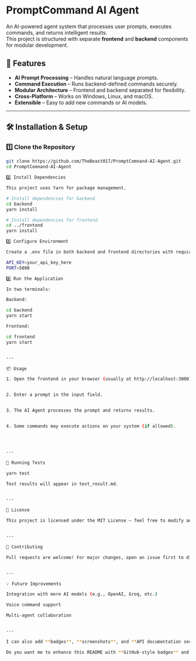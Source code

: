 
# PromptCommand AI Agent

An AI-powered agent system that processes user prompts, executes commands, and returns intelligent results.  
This project is structured with separate **frontend** and **backend** components for modular development.


## 🚀 Features

- **AI Prompt Processing** – Handles natural language prompts.
- **Command Execution** – Runs backend-defined commands securely.
- **Modular Architecture** – Frontend and backend separated for flexibility.
- **Cross-Platform** – Works on Windows, Linux, and macOS.
- **Extensible** – Easy to add new commands or AI models.

---

## 🛠️ Installation & Setup

### 1️⃣ Clone the Repository
```bash
git clone https://github.com/TheBeast017/PromptComnand-AI-Agent.git
cd PromptComnand-AI-Agent

2️⃣ Install Dependencies

This project uses Yarn for package management.

# Install dependencies for backend
cd backend
yarn install

# Install dependencies for frontend
cd ../frontend
yarn install

3️⃣ Configure Environment

Create a .env file in both backend and frontend directories with required keys:

API_KEY=your_api_key_here
PORT=5000

4️⃣ Run the Application

In two terminals:

Backend:

cd backend
yarn start

Frontend:

cd frontend
yarn start


---

📦 Usage

1. Open the frontend in your browser (usually at http://localhost:3000).


2. Enter a prompt in the input field.


3. The AI Agent processes the prompt and returns results.


4. Some commands may execute actions on your system (if allowed).




---

🧪 Running Tests

yarn test

Test results will appear in test_result.md.


---

📜 License

This project is licensed under the MIT License — feel free to modify and distribute.


---

🤝 Contributing

Pull requests are welcome! For major changes, open an issue first to discuss.


---

💡 Future Improvements

Integration with more AI models (e.g., OpenAI, Groq, etc.)

Voice command support

Multi-agent collaboration


---

I can also add **badges**, **screenshots**, and **API documentation sections** if you want this README to look more like a polished open-source project page.  

Do you want me to enhance this README with **GitHub-style badges** and **frontend screenshots** so it looks professional?

